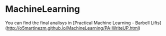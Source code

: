 # MachineLearning
You can find the final analisys in [Practical Machine Learning - Barbell Lifts] (http://o5martinezm.github.io/MachineLearning/PA-WriteUP.html)
